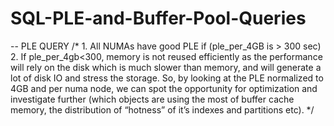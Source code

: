 # SQL-PLE-and-Buffer-Pool-Queries


-- PLE QUERY
/*
		1.  All NUMAs have good PLE if (ple_per_4GB is > 300 sec)
		2.  If ple_per_4gb<300, memory is not reused efficiently as the performance will rely on the disk which is much slower than memory,
			and will generate a lot of disk IO and stress the storage. So, by looking at the PLE normalized to 4GB and per numa node, we can spot 
			the opportunity for optimization and investigate further (which objects are using the most of buffer cache memory, the distribution of 
			“hotness” of it’s indexes and partitions etc).
*/
